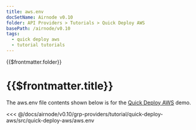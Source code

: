 ```yaml
---
title: aws.env
docSetName: Airnode v0.10
folder: API Providers > Tutorials > Quick Deploy AWS
basePath: /airnode/v0.10
tags:
  - quick deploy aws
  - tutorial tutorials
---
```


<TitleSpan>{{$frontmatter.folder}}</TitleSpan>

# {{$frontmatter.title}}

<VersionWarning/>

The aws.env file contents shown below is for the [Quick Deploy AWS](./) demo.

<!-- prettier-ignore -->
<<< @/docs/airnode/v0.10/grp-providers/tutorial/quick-deploy-aws/src/quick-deploy-aws/aws.env
